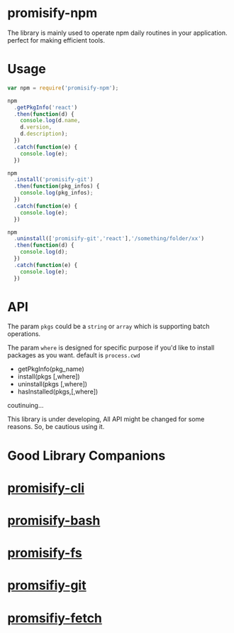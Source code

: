 # promisify-npm
The library is mainly used to operate npm daily routines in your application.  perfect for making efficient tools.

# Usage
```javascript
var npm = require('promisify-npm');

npm
  .getPkgInfo('react')
  .then(function(d) {
    console.log(d.name,
    d.version,
    d.description);
  })
  .catch(function(e) {
    console.log(e);
  })

npm
  .install('promisify-git')
  .then(function(pkg_infos) {
    console.log(pkg_infos);
  })
  .catch(function(e) {
    console.log(e);
  })

npm
  .uninstall(['promisify-git','react'],'/something/folder/xx')
  .then(function(d) {
    console.log(d);
  })
  .catch(function(e) {
    console.log(e);
  })
```

# API
The param `pkgs` could be a  `string` or `array` which is supporting batch operations.

The param `where` is designed for specific purpose if you'd like to install packages as you want. default is `process.cwd`

* getPkgInfo(pkg_name)
* install(pkgs [,where])
* uninstall(pkgs [,where])
* hasInstalled(pkgs,[,where])

coutinuing...

This library is under developing, All API might be changed for some reasons. So, be cautious using it.

# Good Library Companions
# [promisify-cli](https://www.npmjs.com/package/promisify-cli)
# [promisify-bash](https://www.npmjs.com/package/promisify-bash)
# [promisify-fs](https://www.npmjs.com/package/promisify-fs)
# [promsifiy-git](https://www.npmjs.com/package/promisify-git)
# [promsifiy-fetch](https://www.npmjs.com/package/promisify-fetch)
